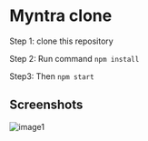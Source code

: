 # Myntra clone 

Step 1: clone this repository

Step 2: Run command `npm install`

Step3:  Then `npm start`




## Screenshots
![image1](https://user-images.githubusercontent.com/80770323/158024414-087f56f5-c91b-41ea-9188-d5421c069c06.png)


